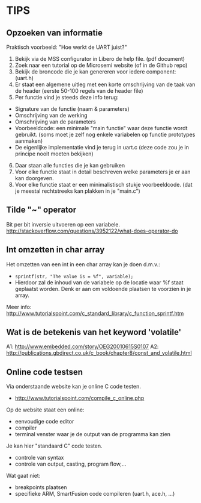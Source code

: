 # TIPS

## Opzoeken van informatie
Praktisch voorbeeld: "Hoe werkt de UART juist?"
 1. Bekijk via de MSS configurator in Libero de help file. (pdf document)
 2. Zoek naar een tutorial op de Microsemi website (of in de Github repo)
 3. Bekijk de broncode die je kan genereren voor iedere component: (uart.h)
 4. Er staat een algemene uitleg met een korte omschrijving van de taak van de header (eerste 50-100 regels van de header file)
 5. Per functie vind je steeds deze info terug:
  * Signature van de functie (naam & parameters)
  * Omschrijving van de werking
  * Omschrijving van de parameters
  * Voorbeeldcode: een minimale "main functie" waar deze functie wordt gebruikt. (soms moet je zelf nog enkele variabelen op functie prototypes aanmaken)
  * De eigenlijke implementatie vind je terug in uart.c (deze code zou je in principe nooit moeten bekijken)
 6. Daar staan alle functies die je kan gebruiken
 7. Voor elke functie staat in detail beschreven welke parameters je er aan kan doorgeven.
 8. Voor elke functie staat er een minimalistisch stukje voorbeeldcode. (dat je meestal rechtstreeks kan plakken in je "main.c")

## Tilde "~" operator
Bit per bit inversie uitvoeren op een variabele.
http://stackoverflow.com/questions/3952122/what-does-operator-do

## Int omzetten in char array
Het omzetten van een int in een char array kan je doen d.m.v.:
 *  ``sprintf(str, "The value is = %f", variable); ``
 * Hierdoor zal de inhoud van de variabele op de locatie waar %f staat geplaatst worden.
Denk er aan om voldoende plaatsen te voorzien in je array. 
 
Meer info: http://www.tutorialspoint.com/c_standard_library/c_function_sprintf.htm

## Wat is de betekenis van het keyword 'volatile'

A1:  http://www.embedded.com/story/OEG20010615S0107
A2:  http://publications.gbdirect.co.uk/c_book/chapter8/const_and_volatile.html

## Online code testsen
Via onderstaande website kan je online C code testen.
 * http://www.tutorialspoint.com/compile_c_online.php
 
Op de website staat een online:
 * eenvoudige code editor
 * compiler
 * terminal venster waar je de output van de programma kan zien
 
Je kan hier "standaard C" code testen.
 * controle van syntax
 * controle van output, casting, program flow,...
 
Wat gaat niet:
 * breakpoints plaatsen
 * specifieke ARM, SmartFusion code compileren (uart.h, ace.h, ...)
